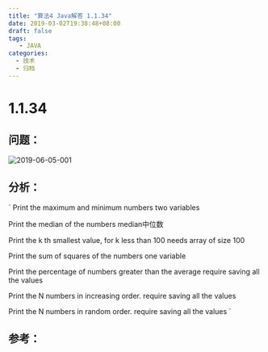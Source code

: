 ```yaml
---
title: "算法4 Java解答 1.1.34"
date: 2019-03-02T19:38:48+08:00
draft: false
tags:
   - JAVA
categories:
  - 技术
  - 归档
---
```



# 1.1.34

## 问题：

![2019-06-05-001](https://gitee.com/gdhu/prvpic/raw/master/2019-06-05-001.jpg)

## 分析：

`
Print the maximum and minimum numbers
two variables

Print the median of the numbers
median中位数

Print the k th smallest value, for k less than 100
needs array of size 100

Print the sum of squares of the numbers
one variable

Print the percentage of numbers greater than the average
require saving all the values

Print the N numbers in increasing order.
require saving all the values

Print the N numbers in random order.
require saving all the values
`


## 参考：


